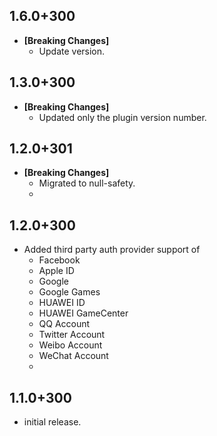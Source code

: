 ## 1.6.0+300
- **[Breaking Changes]**
  - Update version.

## 1.3.0+300
- **[Breaking Changes]**
  - Updated only the plugin version number.

## 1.2.0+301
- **[Breaking Changes]** 
  - Migrated to null-safety.
  - 
## 1.2.0+300
- Added third party auth provider support of
  - Facebook
  - Apple ID
  - Google
  - Google Games
  - HUAWEI ID
  - HUAWEI GameCenter
  - QQ Account
  - Twitter Account
  - Weibo Account
  - WeChat Account
  - 
## 1.1.0+300
* initial release.
